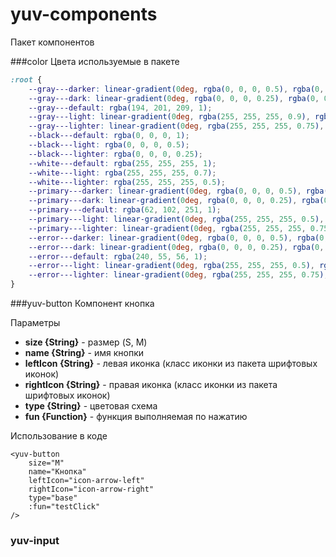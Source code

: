 # yuv-components
Пакет компонентов

###color
Цвета используемые в пакете
```css
:root {
    --gray---darker: linear-gradient(0deg, rgba(0, 0, 0, 0.5), rgba(0, 0, 0, 0.5)), #C2C9D1;
    --gray---dark: linear-gradient(0deg, rgba(0, 0, 0, 0.25), rgba(0, 0, 0, 0.25)), #C2C9D1;
    --gray---default: rgba(194, 201, 209, 1);
    --gray---light: linear-gradient(0deg, rgba(255, 255, 255, 0.9), rgba(255, 255, 255, 0.9)), #C2C9D1;
    --gray---lighter: linear-gradient(0deg, rgba(255, 255, 255, 0.75), rgba(255, 255, 255, 0.75)), #C2C9D1;
    --black---default: rgba(0, 0, 0, 1);
    --black---light: rgba(0, 0, 0, 0.5);
    --black---lighter: rgba(0, 0, 0, 0.25);
    --white---default: rgba(255, 255, 255, 1);
    --white---light: rgba(255, 255, 255, 0.7);
    --white---lighter: rgba(255, 255, 255, 0.5);
    --primary---darker: linear-gradient(0deg, rgba(0, 0, 0, 0.5), rgba(0, 0, 0, 0.5)), #3E66FB;
    --primary---dark: linear-gradient(0deg, rgba(0, 0, 0, 0.25), rgba(0, 0, 0, 0.25)), #3E66FB;
    --primary---default: rgba(62, 102, 251, 1);
    --primary---light: linear-gradient(0deg, rgba(255, 255, 255, 0.5), rgba(255, 255, 255, 0.5)), #3E66FB;
    --primary---lighter: linear-gradient(0deg, rgba(255, 255, 255, 0.75), rgba(255, 255, 255, 0.75)), #3E66FB;
    --error---darker: linear-gradient(0deg, rgba(0, 0, 0, 0.5), rgba(0, 0, 0, 0.5)), #F03738;
    --error---dark: linear-gradient(0deg, rgba(0, 0, 0, 0.25), rgba(0, 0, 0, 0.25)), #F03738;
    --error---default: rgba(240, 55, 56, 1);
    --error---light: linear-gradient(0deg, rgba(255, 255, 255, 0.5), rgba(255, 255, 255, 0.5)), #F03738;
    --error---lighter: linear-gradient(0deg, rgba(255, 255, 255, 0.75), rgba(255, 255, 255, 0.75)), #F03738;
}
```

###yuv-button
Компонент кнопка

Параметры
 - <b>size {String}</b> - размер (S, M)
 - <b>name {String}</b> - имя кнопки
 - <b>leftIcon {String}</b> - левая иконка (класс иконки из пакета шрифтовых иконок)
 - <b>rightIcon {String}</b> - правая иконка (класс иконки из пакета шрифтовых иконок)
 - <b>type {String}</b> - цветовая схема
 - <b>fun {Function}</b> - функция выполняемая по нажатию

Использование в коде
```vue
<yuv-button
    size="M"
    name="Кнопка"
    leftIcon="icon-arrow-left"
    rightIcon="icon-arrow-right"
    type="base"
    :fun="testClick"
/>
```


### yuv-input

